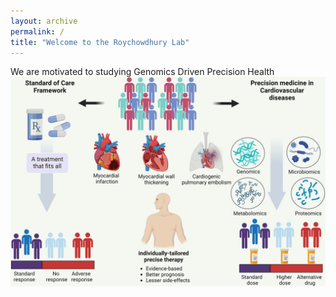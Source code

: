 ```yaml
---
layout: archive
permalink: /
title: "Welcome to the Roychowdhury Lab"
---
```


We are motivated to studying Genomics Driven Precision Health
![](/images/profile_main.jpg)
